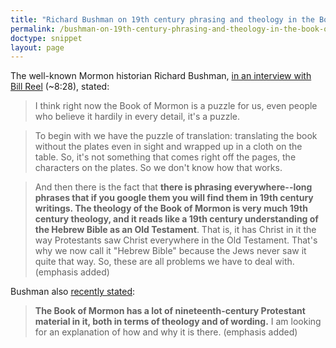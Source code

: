 ```yaml
---
title: "Richard Bushman on 19th century phrasing and theology in the Book of Mormon"
permalink: /bushman-on-19th-century-phrasing-and-theology-in-the-book-of-mormon/
doctype: snippet
layout: page
---
```


The well-known Mormon historian Richard Bushman, [in an interview with Bill Reel](http://www.mormondiscussionpodcast.org/2017/05/premium-book-mormon-historicity/) (~8:28), stated:

> I think right now the Book of Mormon is a puzzle for us, even people who believe it hardily in every detail, it's a puzzle.

> To begin with we have the puzzle of translation:  translating the book without the plates even in sight and wrapped up in a cloth on the table.  So, it's not something that comes right off the pages, the characters on the plates.  So we
don't know how that works.

> And then there is the fact that **there is phrasing everywhere--long phrases that if you google them you will find them in 19th century writings.  The theology of the Book of Mormon is very much 19th century theology, and it reads like a 19th century understanding of the Hebrew Bible as an Old Testament**.  That is, it has Christ in it the way Protestants saw Christ everywhere in the Old Testament.  That's why we now call it "Hebrew Bible" because the Jews never saw it quite that way.  So, these are all problems we have to deal with. (emphasis added)

Bushman also [recently stated](http://www.wheatandtares.org/17915/richard-bushman-on-mormonism/):

> **The Book of Mormon has a lot of nineteenth-century Protestant material in it, both in terms of theology and of wording.** I am looking for an explanation of how and why it is there. (emphasis added)
